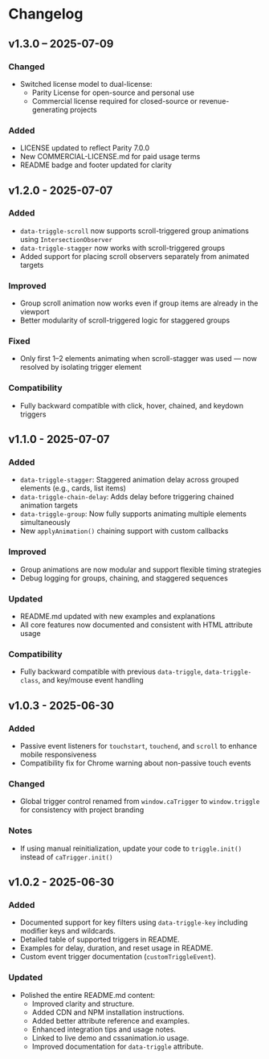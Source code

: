# Changelog

## v1.3.0 – 2025-07-09

### Changed

- Switched license model to dual-license:
  - Parity License for open-source and personal use
  - Commercial license required for closed-source or revenue-generating projects

### Added

- LICENSE updated to reflect Parity 7.0.0
- New COMMERCIAL-LICENSE.md for paid usage terms
- README badge and footer updated for clarity

## v1.2.0 - 2025-07-07

### Added

- `data-triggle-scroll` now supports scroll-triggered group animations using `IntersectionObserver`
- `data-triggle-stagger` now works with scroll-triggered groups
- Added support for placing scroll observers separately from animated targets

### Improved

- Group scroll animation now works even if group items are already in the viewport
- Better modularity of scroll-triggered logic for staggered groups

### Fixed

- Only first 1–2 elements animating when scroll-stagger was used — now resolved by isolating trigger element

### Compatibility

- Fully backward compatible with click, hover, chained, and keydown triggers

## v1.1.0 - 2025-07-07

### Added

- `data-triggle-stagger`: Staggered animation delay across grouped elements (e.g., cards, list items)
- `data-triggle-chain-delay`: Adds delay before triggering chained animation targets
- `data-triggle-group`: Now fully supports animating multiple elements simultaneously
- New `applyAnimation()` chaining support with custom callbacks

### Improved

- Group animations are now modular and support flexible timing strategies
- Debug logging for groups, chaining, and staggered sequences

### Updated

- README.md updated with new examples and explanations
- All core features now documented and consistent with HTML attribute usage

### Compatibility

- Fully backward compatible with previous `data-triggle`, `data-triggle-class`, and key/mouse event handling

## v1.0.3 - 2025-06-30

### Added

- Passive event listeners for `touchstart`, `touchend`, and `scroll` to enhance mobile responsiveness
- Compatibility fix for Chrome warning about non-passive touch events

### Changed

- Global trigger control renamed from `window.caTrigger` to `window.triggle` for consistency with project branding

### Notes

- If using manual reinitialization, update your code to `triggle.init()` instead of `caTrigger.init()`

## v1.0.2 - 2025-06-30

### Added

- Documented support for key filters using `data-triggle-key` including modifier keys and wildcards.
- Detailed table of supported triggers in README.
- Examples for delay, duration, and reset usage in README.
- Custom event trigger documentation (`customTriggleEvent`).

### Updated

- Polished the entire README.md content:
  - Improved clarity and structure.
  - Added CDN and NPM installation instructions.
  - Added better attribute reference and examples.
  - Enhanced integration tips and usage notes.
  - Linked to live demo and cssanimation.io usage.
  - Improved documentation for `data-triggle` attribute.
